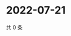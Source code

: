 # 2022-07-21

共 0 条

<!-- BEGIN WEIBO -->
<!-- 最后更新时间 Thu Jul 21 2022 17:16:01 GMT+0800 (China Standard Time) -->

<!-- END WEIBO -->
